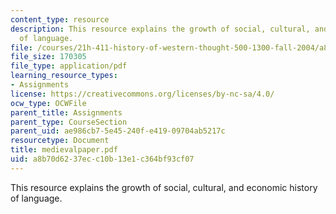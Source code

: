 ```yaml
---
content_type: resource
description: This resource explains the growth of social, cultural, and economic history
  of language.
file: /courses/21h-411-history-of-western-thought-500-1300-fall-2004/a8b70d6237ecc10b13e1c364bf93cf07_medievalpaper.pdf
file_size: 170305
file_type: application/pdf
learning_resource_types:
- Assignments
license: https://creativecommons.org/licenses/by-nc-sa/4.0/
ocw_type: OCWFile
parent_title: Assignments
parent_type: CourseSection
parent_uid: ae986cb7-5e45-240f-e419-09704ab5217c
resourcetype: Document
title: medievalpaper.pdf
uid: a8b70d62-37ec-c10b-13e1-c364bf93cf07
---
```

This resource explains the growth of social, cultural, and economic history of language.